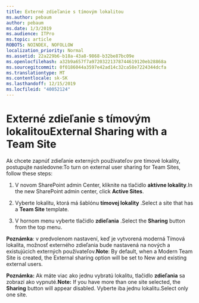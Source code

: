 ```yaml
---
title: Externé zdieľanie s tímovým lokalitou
ms.author: pebaum
author: pebaum
ms.date: 1/3/2019
ms.audience: ITPro
ms.topic: article
ROBOTS: NOINDEX, NOFOLLOW
localization_priority: Normal
ms.assetid: 22a229b6-b18a-43a8-9868-b32be87bc09e
ms.openlocfilehash: a32b9a657f7a97203221378744619120eb28868a
ms.sourcegitcommit: 0f0186044a3597e42ad14c32ca58e7224344dcfa
ms.translationtype: MT
ms.contentlocale: sk-SK
ms.lasthandoff: 12/15/2019
ms.locfileid: "40052124"
---
```

# <a name="external-sharing-with-a-team-site"></a><span data-ttu-id="db74f-102">Externé zdieľanie s tímovým lokalitou</span><span class="sxs-lookup"><span data-stu-id="db74f-102">External Sharing with a Team Site</span></span>

<span data-ttu-id="db74f-103">Ak chcete zapnúť zdieľanie externých používateľov pre tímové lokality, postupujte nasledovne:</span><span class="sxs-lookup"><span data-stu-id="db74f-103">To turn on external user sharing for Team Sites, follow these steps:</span></span> 
  
1. <span data-ttu-id="db74f-104">V novom SharePoint admin Center, kliknite na tlačidlo **aktívne lokality**.</span><span class="sxs-lookup"><span data-stu-id="db74f-104">In the new SharePoint admin center, click **Active Sites**.</span></span>
  
2. <span data-ttu-id="db74f-105">Vyberte lokalitu, ktorá má šablónu **tímovej lokality** .</span><span class="sxs-lookup"><span data-stu-id="db74f-105">Select a site that has a **Team Site** template.</span></span> 
  
3. <span data-ttu-id="db74f-106">V hornom menu vyberte tlačidlo **zdieľania** .</span><span class="sxs-lookup"><span data-stu-id="db74f-106">Select the **Sharing** button from the top menu.</span></span> 
  
 <span data-ttu-id="db74f-107">**Poznámka**: v predvolenom nastavení, keď je vytvorená moderná Tímová lokalita, možnosť externého zdieľania bude nastavená na nových a existujúcich externých používateľov.</span><span class="sxs-lookup"><span data-stu-id="db74f-107">**Note**: By default, when a Modern Team Site is created, the External sharing option will be set to New and existing external users.</span></span> 
  
 <span data-ttu-id="db74f-108">**Poznámka:** Ak máte viac ako jednu vybratú lokalitu, tlačidlo **zdieľania** sa zobrazí ako vypnuté.</span><span class="sxs-lookup"><span data-stu-id="db74f-108">**Note:** If you have more than one site selected, the **Sharing** button will appear disabled.</span></span> <span data-ttu-id="db74f-109">Vyberte iba jednu lokalitu.</span><span class="sxs-lookup"><span data-stu-id="db74f-109">Select only one site.</span></span> 
  

